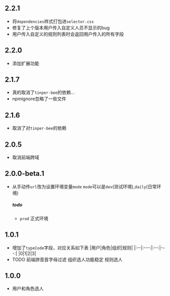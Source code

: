 ## 2.2.1
 * 将`dependencies`样式打包进`selector.css`
 * 修复了上个版本用户传入自定义人员不显示的bug
 * 用户传入自定义的规则列表时会返回用户传入的所有字段
## 2.2.0
 * 添加扩展功能

## 2.1.7
  * 真的取消了`tinper-bee`的依赖...
  * npmignore忽略了一些文件
## 2.1.6
  * 取消了对`tinper-bee`的依赖
## 2.0.5
* 取消前端跨域
## 2.0.0-beta.1
* 从手动传`url`改为设置环境变量`mode`
  `mode`可以是`dev`(测试环境),`daily`(日常环境)
  ##### todo 
  * `prod` 正式环境

## 1.0.1
* 增加了`typeCode`字段，对应关系如下表
  |用户|角色|组织|规则|
  |:--|:---:|:--:|---:|
  |0|1|2|3|
* TODO
  前端拼音首字母过滤
  组织选人功能稳定
  规则选人

## 1.0.0
* 用户和角色选人